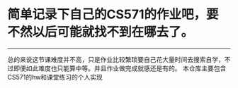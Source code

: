 # 简单记录下自己的CS571的作业吧，要不然以后可能就找不到在哪去了。
---
总的来说这节课难度并不高，只是作业比较繁琐要自己花大量时间去搜索自学，不过即便如此难度也只能算中等。并且作业做完成就感还是有的。
本仓库主要包含CS571的hw和课堂练习的个人实现